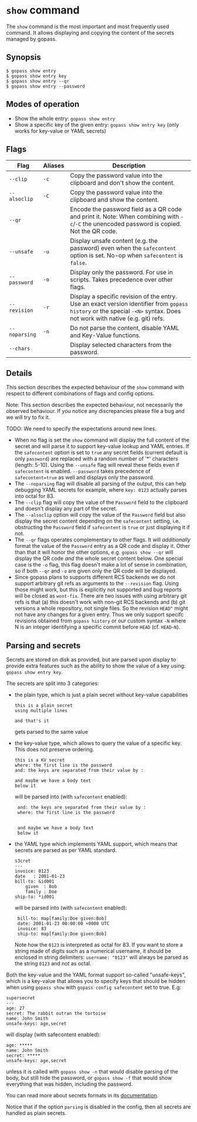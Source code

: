 # `show` command

The `show` command is the most important and most frequently used command.
It allows displaying and copying the content of the secrets managed by gopass.

## Synopsis

```
$ gopass show entry
$ gopass show entry key
$ gopass show entry --qr
$ gopass show entry --password
```

## Modes of operation

* Show the whole entry: `gopass show entry`
* Show a specific key of the given entry: `gopass show entry key` (only works for key-value or YAML secrets)

## Flags

Flag | Aliases | Description
---- | ------- | -----------
`--clip` | `-c` | Copy the password value into the clipboard and don't show the content.
`--alsoclip` | `-C` | Copy the password value into the clipboard and show the content.
`--qr` | | Encode the password field as a QR code and print it. Note: When combining with `-c`/`-C` the unencoded password is copied. Not the QR code.
`--unsafe` | `-u` | Display unsafe content (e.g. the password) even when the `safecontent` option is set. No-op when `safecontent` is `false`.
`--password` | `-o` | Display only the password. For use in scripts. Takes precedence over other flags.
`--revision` | `-r` | Display a specific revision of the entry. Use an exact version identifier from `gopass history` or the special `-<N>` syntax. Does not work with native (e.g. git) refs.
`--noparsing` | `-n` | Do not parse the content, disable YAML and Key-Value functions.
`--chars` | | Display selected characters from the password.

## Details

This section describes the expected behaviour of the `show` command with respect to different combinations of flags and
config options.

Note: This section describes the expected behaviour, not necessarily the observed behaviour.
If you notice any discrepancies please file a bug and we will try to fix it.

TODO: We need to specify the expectations around new lines.

* When no flag is set the `show` command will display the full content of the secret and will parse it to support key-value lookup and YAML entries.
  If the `safecontent` option is set to `true` any secret fields (current default is only `password`) are replaced with a random number of '*' characters (length: 5-10).
  Using the `--unsafe` flag will reveal these fields even if `safecontent` is enabled. `--password` takes precedence of `safecontent=true` as well and displays only the password.
* The `--noparsing` flag will disable all parsing of the output, this can help debugging YAML secrets for example, where `key: 0123` actually parses into octal for 83.
* The `--clip` flag will copy the value of the `Password` field to the clipboard and doesn't display any part of the secret.
* The `--alsoclip` option will copy the value of the `Password` field but also display the secret content depending on the `safecontent` setting, i.e. obstructing the `Password` field if `safecontent` is `true` or just displaying it if not.
* The `--qr` flags operates complementary to other flags. It will *additionally* format the value of the `Password` entry as a QR code and display it. Other than that it will honor the other options, e.g. `gopass show --qr` will display the QR code *and* the whole secret content below. One special case is the `-o` flag, this flag doesn't make a lot of sense in combination, so if both `--qr` and `-o` are given only the QR code will be displayed.
* Since gopass plans to supports different RCS backends we do not support arbitrary git refs as arguments to the `--revision` flag. Using those might work, but this is explicitly not supported and bug reports will be closed as `wont-fix`. There are two issues with using arbitrary git refs is that (a) this doesn't work with non-git RCS backends and (b) git versions a whole repository, not single files. So the revision `HEAD^`
  might not have any changes for a given entry. Thus we only support specifc revisions obtained from `gopass history` or our custom syntax `-N` where N is an integer identifying a specific commit before `HEAD` (cf. `HEAD~N`).

## Parsing and secrets

Secrets are stored on disk as provided, but are parsed upon display to provide extra features such as the ability
to show the value of a key using:  `gopass show entry key`.

The secrets are split into 3 categories:
 - the plain type, which is just a plain secret without key-value capabilities
    ```
    this is a plain secret
    using multiple lines

    and that's it
    ```
    gets parsed to the same value


 - the key-value type, which allows to query the value of a specific key. This does not preserve ordering.
    ```
    this is a KV secret
    where: the first line is the password
    and: the keys are separated from their value by :

    and maybe we have a body text
    below it
    ```
    will be parsed into (with `safecontent` enabled):
   ```
    and: the keys are separated from their value by :
    where: the first line is the password


    and maybe we have a body text
    below it
    ```


 - the YAML type which implements YAML support, which means that secrets are parsed as per YAML standard.
    ```
    s3cret
    ---
    invoice: 0123
    date   : 2001-01-23
    bill-to: &id001
        given  : Bob
        family : Doe
    ship-to: *id001
    ```
   will be parsed into (with `safecontent` enabled):
   ```
    bill-to: map[family:Doe given:Bob]
    date: 2001-01-23 00:00:00 +0000 UTC
    invoice: 83
    ship-to: map[family:Doe given:Bob]
    ```
   Note how the `0123` is interpreted as octal for 83. If you want to store a string made of digits such as a numerical
   username, it should be enclosed in string delimiters: `username: "0123"` will always be parsed as the string `0123`
   and not as octal.

Both the key-value and the YAML format support so-called "unsafe-keys", which is a key-value that allows you to specify keys that should be hidden when using `gopass show` with `gopass config safecontent` set to true.
E.g:
```
supersecret
---
age: 27
secret: The rabbit outran the tortoise
name: John Smith
unsafe-keys: age,secret
```
will display (with safecontent enabled):
```
age: *****
name: John Smith
secret: *****
unsafe-keys: age,secret

```
unless it is called with `gopass show -n` that would disable parsing of the body, but still hide the password, or `gopass show -f` that would show everything that was hidden, including the password.

You can read more about secrets formats in its [documentation](docs/secrets.md).

Notice that if the option `parsing` is disabled in the config, then all secrets are handled as plain secrets.
